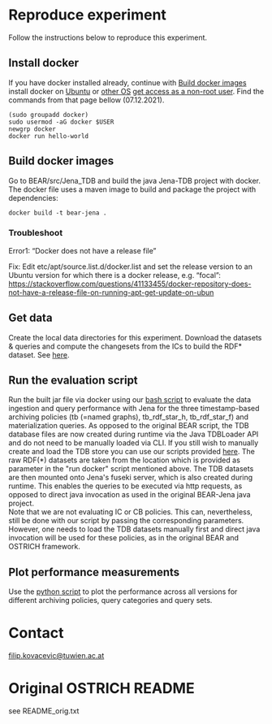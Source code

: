 Reproduce experiment
==============
Follow the instructions below to reproduce this experiment.
## Install docker 
If you have docker installed already, continue with [Build docker images](https://github.com/GreenfishK/BEAR/blob/master/README.md#build-docker-images)
install docker on [Ubuntu](https://docs.docker.com/engine/install/ubuntu/#install-using-the-repository) or [other OS](https://docs.docker.com/get-docker/)
[get access as a non-root user](https://docs.docker.com/engine/install/linux-postinstall/#manage-docker-as-a-non-root-user). Find the commands from that page bellow (07.12.2021).
```
(sudo groupadd docker)
sudo usermod -aG docker $USER 
newgrp docker
docker run hello-world
```

## Build docker images
Go to BEAR/src/Jena_TDB and build the java Jena-TDB project with docker. The docker file uses a maven image to build and package the project with dependencies: 
```
docker build -t bear-jena .
```

### Troubleshoot
Error1: “Docker does not have a release file”

Fix: Edit etc/apt/source.list.d/docker.list and set the release version to an Ubuntu version for which there is a docker release, e.g. “focal”: https://stackoverflow.com/questions/41133455/docker-repository-does-not-have-a-release-file-on-running-apt-get-update-on-ubun 

## Get data
Create the local data directories for this experiment. Download the datasets & queries and compute the changesets from the ICs to build the RDF* dataset. See [here](https://github.com/GreenfishK/BEAR/tree/master/data).

## Run the evaluation script 
Run the built jar file via docker using our [bash script](https://github.com/GreenfishK/BEAR/blob/master/scripts/evaluation) to evaluate the data ingestion and query performance with Jena for the three timestamp-based archiving policies (tb (=named graphs), tb\_rdf\_star\_h, tb\_rdf\_star\_f) and materialization queries. As opposed to the original BEAR script, the TDB database files are now created during runtime via the Java TDBLoader API and do not need to be manually loaded via CLI. If you still wish to manually create and load the TDB store you can use our scripts provided [here](https://github.com/GreenfishK/BEAR/tree/master/scripts/load_data/Archiv). The raw RDF(*) datasets are taken from the location which is provided as parameter in the "run docker" script mentioned above. The TDB datasets are then mounted onto Jena's fuseki server, which is also created during runtime. This enables the queries to be executed via http requests, as opposed to direct java invocation as used in the original BEAR-Jena java project. \
Note that we are not evaluating IC or CB policies. This can, nevertheless, still be done with our script by passing the corresponding parameters. However, one needs to load the TDB datasets manually first and direct java invocation will be used for these policies, as in the original BEAR and OSTRICH framework.

## Plot performance measurements
Use the [python script](https://github.com/GreenfishK/BEAR/blob/master/scripts/plot_tb_and_tb_star.py) to plot the performance across all versions for different archiving policies, query categories and query sets.

Contact
==============
filip.kovacevic@tuwien.ac.at

# Original OSTRICH README
see README_orig.txt
